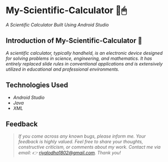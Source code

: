 # My-Scientific-Calculator :calling:🖱
*A Scientific Calculator Built Using Android Studio* 

## Introduction of My-Scientific-Calculator  🔗
*A scientific calculator, typically handheld, is an electronic device designed for solving problems in science, engineering, and mathematics. It has entirely replaced slide rules in conventional applications and is extensively utilized in educational and professional environments.*

                                                                  
## Technologies Used

* *Android Studio*
* *Java*
* *XML*

## Feedback

> *If you come across any known bugs, please inform me.*
> *Your feedback is highly valued. Feel free to share your thoughts, constructive criticism, or comments about my work.
Contact me via email: 👉 riyalodha1802@gmail.com. Thank you!* 
 
